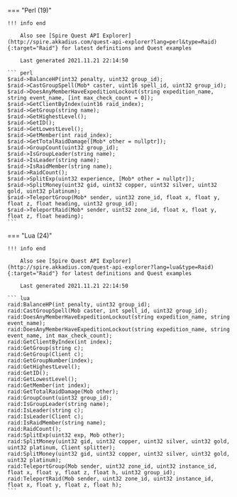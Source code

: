 === "Perl (19)"

    !!! info end

        Also see [Spire Quest API Explorer](http://spire.akkadius.com/quest-api-explorer?lang=perl&type=Raid){:target="Raid"} for latest definitions and Quest examples

        Last generated 2021.11.21 22:14:50

    ``` perl
    $raid->BalanceHP(int32 penalty, uint32 group_id);
    $raid->CastGroupSpell(Mob* caster, uint16 spell_id, uint32 group_id);
    $raid->DoesAnyMemberHaveExpeditionLockout(string expedition_name, string event_name, [int max_check_count = 0]);
    $raid->GetClientByIndex(uint16 raid_index);
    $raid->GetGroup(string name);
    $raid->GetHighestLevel();
    $raid->GetID();
    $raid->GetLowestLevel();
    $raid->GetMember(int raid_index);
    $raid->GetTotalRaidDamage([Mob* other = nullptr]);
    $raid->GroupCount(uint32 group_id);
    $raid->IsGroupLeader(string name);
    $raid->IsLeader(string name);
    $raid->IsRaidMember(string name);
    $raid->RaidCount();
    $raid->SplitExp(uint32 experience, [Mob* other = nullptr]);
    $raid->SplitMoney(uint32 gid, uint32 copper, uint32 silver, uint32 gold, uint32 platinum);
    $raid->TeleportGroup(Mob* sender, uint32 zone_id, float x, float y, float z, float heading, uint32 group_id);
    $raid->TeleportRaid(Mob* sender, uint32 zone_id, float x, float y, float z, float heading);
    ```
=== "Lua (24)"

    !!! info end

        Also see [Spire Quest API Explorer](http://spire.akkadius.com/quest-api-explorer?lang=lua&type=Raid){:target="Raid"} for latest definitions and Quest examples

        Last generated 2021.11.21 22:14:50

    ``` lua
    raid:BalanceHP(int penalty, uint32 group_id);
    raid:CastGroupSpell(Mob caster, int spell_id, uint32 group_id);
    raid:DoesAnyMemberHaveExpeditionLockout(string expedition_name, string event_name);
    raid:DoesAnyMemberHaveExpeditionLockout(string expedition_name, string event_name, int max_check_count);
    raid:GetClientByIndex(int index);
    raid:GetGroup(string c);
    raid:GetGroup(Client c);
    raid:GetGroupNumber(index);
    raid:GetHighestLevel();
    raid:GetID();
    raid:GetLowestLevel();
    raid:GetMember(int index);
    raid:GetTotalRaidDamage(Mob other);
    raid:GroupCount(uint32 group_id);
    raid:IsGroupLeader(string name);
    raid:IsLeader(string c);
    raid:IsLeader(Client c);
    raid:IsRaidMember(string name);
    raid:RaidCount();
    raid:SplitExp(uint32 exp, Mob other);
    raid:SplitMoney(uint32 gid, uint32 copper, uint32 silver, uint32 gold, uint32 platinum, Client splitter);
    raid:SplitMoney(uint32 gid, uint32 copper, uint32 silver, uint32 gold, uint32 platinum);
    raid:TeleportGroup(Mob sender, uint32 zone_id, uint32 instance_id, float x, float y, float z, float h, uint32 group_id);
    raid:TeleportRaid(Mob sender, uint32 zone_id, uint32 instance_id, float x, float y, float z, float h);
    ```
